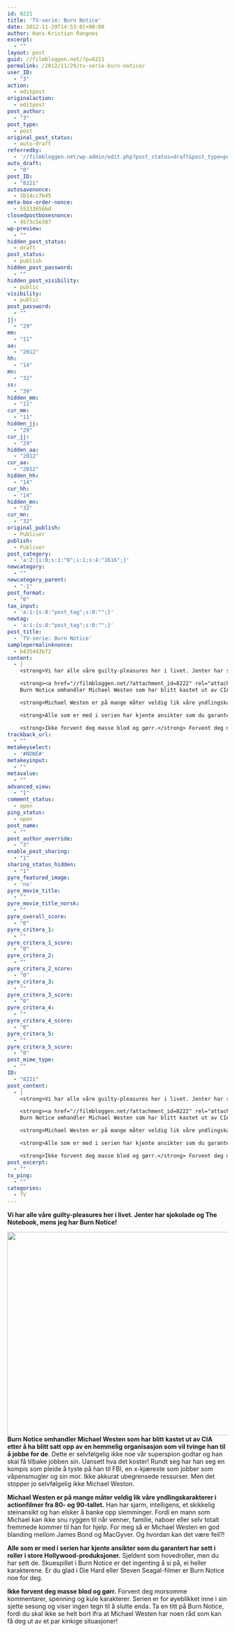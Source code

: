 ```yaml
---
id: 8221
title: 'TV-serie: Burn Notice'
date: 2012-11-29T14:53:01+00:00
author: Hans-Kristian Rangnes
excerpt:
  - ""
layout: post
guid: //filmbloggen.net/?p=8221
permalink: /2012/11/29/tv-serie-burn-notice/
user_ID:
  - "3"
action:
  - editpost
originalaction:
  - editpost
post_author:
  - "3"
post_type:
  - post
original_post_status:
  - auto-draft
referredby:
  - '//filmbloggen.net/wp-admin/edit.php?post_status=draft&post_type=post'
auto_draft:
  - "0"
post_ID:
  - "8221"
autosavenonce:
  - 1b14cc7b45
meta-box-order-nonce:
  - 55233656bd
closedpostboxesnonce:
  - 4573c5e387
wp-preview:
  - ""
hidden_post_status:
  - draft
post_status:
  - publish
hidden_post_password:
  - ""
hidden_post_visibility:
  - public
visibility:
  - public
post_password:
  - ""
jj:
  - "29"
mm:
  - "11"
aa:
  - "2012"
hh:
  - "14"
mn:
  - "32"
ss:
  - "39"
hidden_mm:
  - "11"
cur_mm:
  - "11"
hidden_jj:
  - "29"
cur_jj:
  - "29"
hidden_aa:
  - "2012"
cur_aa:
  - "2012"
hidden_hh:
  - "14"
cur_hh:
  - "14"
hidden_mn:
  - "32"
cur_mn:
  - "32"
original_publish:
  - Publiser
publish:
  - Publiser
post_category:
  - 'a:2:{i:0;s:1:"0";i:1;s:4:"1616";}'
newcategory:
  - ""
newcategory_parent:
  - "-1"
post_format:
  - "0"
tax_input:
  - 'a:1:{s:8:"post_tag";s:0:"";}'
newtag:
  - 'a:1:{s:8:"post_tag";s:0:"";}'
post_title:
  - 'TV-serie: Burn Notice'
samplepermalinknonce:
  - b435443bf2
content:
  - |
    <strong>Vi har alle våre guilty-pleasures her i livet. Jenter har sjokolade og The Notebook, mens jeg har Burn Notice!</strong><!--more-->

    <strong><a href="//filmbloggen.net/?attachment_id=8222" rel="attachment wp-att-8222"><img class="alignnone size-large wp-image-8222" title="cast" src="/wp-content/uploads//2012/11/cast-620x465.jpg" alt="" width="620" height="465" /></a>
    Burn Notice omhandler Michael Westen som har blitt kastet ut av CIA etter å ha blitt satt opp av en hemmelig organisasjon som vil tvinge han til å jobbe for de</strong>. Dette er selvfølgelig ikke noe vår superspion godtar og han skal få tilbake jobben sin. Uansett hva det koster! Rundt seg har han seg en kompis som pleide å tyste på han til FBI, en x-kjæreste som jobber som våpensmugler og sin mor. Ikke akkurat ubegrensede ressurser. Men det stopper jo selvfølgelig ikke Michael Weston.

    <strong>Michael Westen er på mange måter veldig lik våre yndlingskarakterer i actionfilmer fra 80- og 90-tallet.</strong> Han har sjarm, intelligens, et skikkelig steinansikt og han elsker å banke opp slemminger. Fordi en mann som Michael kan ikke snu ryggen til når venner, familie, naboer eller selv totalt fremmede kommer til han for hjelp. For meg så er Michael Westen en god blanding mellom James Bond og MacGyver. Og hvordan kan det være feil?!

    <strong>Alle som er med i serien har kjente ansikter som du garantert har sett i roller i store Hollywood-produksjoner.</strong> Sjeldent som hovedroller, men du har sett de. Skuespillet i Burn Notice er det ingenting å si på, ei heller karakterene. Er du glad i Die Hard eller Steven Seagal-filmer er Burn Notice noe for deg.

    <strong>Ikke forvent deg masse blod og gørr.</strong> Forvent deg morsomme kommentarer, spenning og kule karakterer. Serien er for øyeblikket inne i sin sjette sesong og viser ingen tegn til å slutte enda. Ta en titt på Burn Notice, fordi du skal ikke se helt bort ifra at Michael Westen har noen råd som kan få deg ut av et par kinkige situasjoner!
trackback_url:
  - ""
metakeyselect:
  - '#NONE#'
metakeyinput:
  - ""
metavalue:
  - ""
advanced_view:
  - "1"
comment_status:
  - open
ping_status:
  - open
post_name:
  - ""
post_author_override:
  - "3"
enable_post_sharing:
  - "1"
sharing_status_hidden:
  - "1"
pyre_featured_image:
  - 'no'
pyre_movie_title:
  - ""
pyre_movie_title_norsk:
  - ""
pyre_overall_score:
  - "0"
pyre_critera_1:
  - ""
pyre_critera_1_score:
  - "0"
pyre_critera_2:
  - ""
pyre_critera_2_score:
  - "0"
pyre_critera_3:
  - ""
pyre_critera_3_score:
  - "0"
pyre_critera_4:
  - ""
pyre_critera_4_score:
  - "0"
pyre_critera_5:
  - ""
pyre_critera_5_score:
  - "0"
post_mime_type:
  - ""
ID:
  - "8221"
post_content:
  - |
    <strong>Vi har alle våre guilty-pleasures her i livet. Jenter har sjokolade og The Notebook, mens jeg har Burn Notice!</strong><!--more-->

    <strong><a href="//filmbloggen.net/?attachment_id=8222" rel="attachment wp-att-8222"><img class="alignnone size-large wp-image-8222" title="cast" src="/wp-content/uploads//2012/11/cast-620x465.jpg" alt="" width="620" height="465" /></a>
    Burn Notice omhandler Michael Westen som har blitt kastet ut av CIA etter å ha blitt satt opp av en hemmelig organisasjon som vil tvinge han til å jobbe for de</strong>. Dette er selvfølgelig ikke noe vår superspion godtar og han skal få tilbake jobben sin. Uansett hva det koster! Rundt seg har han seg en kompis som pleide å tyste på han til FBI, en x-kjæreste som jobber som våpensmugler og sin mor. Ikke akkurat ubegrensede ressurser. Men det stopper jo selvfølgelig ikke Michael Weston.

    <strong>Michael Westen er på mange måter veldig lik våre yndlingskarakterer i actionfilmer fra 80- og 90-tallet.</strong> Han har sjarm, intelligens, et skikkelig steinansikt og han elsker å banke opp slemminger. Fordi en mann som Michael kan ikke snu ryggen til når venner, familie, naboer eller selv totalt fremmede kommer til han for hjelp. For meg så er Michael Westen en god blanding mellom James Bond og MacGyver. Og hvordan kan det være feil?!

    <strong>Alle som er med i serien har kjente ansikter som du garantert har sett i roller i store Hollywood-produksjoner.</strong> Sjeldent som hovedroller, men du har sett de. Skuespillet i Burn Notice er det ingenting å si på, ei heller karakterene. Er du glad i Die Hard eller Steven Seagal-filmer er Burn Notice noe for deg.

    <strong>Ikke forvent deg masse blod og gørr.</strong> Forvent deg morsomme kommentarer, spenning og kule karakterer. Serien er for øyeblikket inne i sin sjette sesong og viser ingen tegn til å slutte enda. Ta en titt på Burn Notice, fordi du skal ikke se helt bort ifra at Michael Westen har noen råd som kan få deg ut av et par kinkige situasjoner!
post_excerpt:
  - ""
to_ping:
  - ""
categories:
  - TV
---
```

**Vi har alle våre guilty-pleasures her i livet. Jenter har sjokolade og The Notebook, mens jeg har Burn Notice!**<!--more-->

**<a href="//filmbloggen.net/2012/11/29/tv-serie-burn-notice/cast/" rel="attachment wp-att-8222"><img class="alignnone size-large wp-image-8222" src="/wp-content/uploads//2012/11/cast-620x465.jpg" alt="" width="620" height="465" /></a>
Burn Notice omhandler Michael Westen som har blitt kastet ut av CIA etter å ha blitt satt opp av en hemmelig organisasjon som vil tvinge han til å jobbe for de**. Dette er selvfølgelig ikke noe vår superspion godtar og han skal få tilbake jobben sin. Uansett hva det koster! Rundt seg har han seg en kompis som pleide å tyste på han til FBI, en x-kjæreste som jobber som våpensmugler og sin mor. Ikke akkurat ubegrensede ressurser. Men det stopper jo selvfølgelig ikke Michael Weston.

**Michael Westen er på mange måter veldig lik våre yndlingskarakterer i actionfilmer fra 80- og 90-tallet.** Han har sjarm, intelligens, et skikkelig steinansikt og han elsker å banke opp slemminger. Fordi en mann som Michael kan ikke snu ryggen til når venner, familie, naboer eller selv totalt fremmede kommer til han for hjelp. For meg så er Michael Westen en god blanding mellom James Bond og MacGyver. Og hvordan kan det være feil?!

**Alle som er med i serien har kjente ansikter som du garantert har sett i roller i store Hollywood-produksjoner.** Sjeldent som hovedroller, men du har sett de. Skuespillet i Burn Notice er det ingenting å si på, ei heller karakterene. Er du glad i Die Hard eller Steven Seagal-filmer er Burn Notice noe for deg.

**Ikke forvent deg masse blod og gørr.** Forvent deg morsomme kommentarer, spenning og kule karakterer. Serien er for øyeblikket inne i sin sjette sesong og viser ingen tegn til å slutte enda. Ta en titt på Burn Notice, fordi du skal ikke se helt bort ifra at Michael Westen har noen råd som kan få deg ut av et par kinkige situasjoner!
